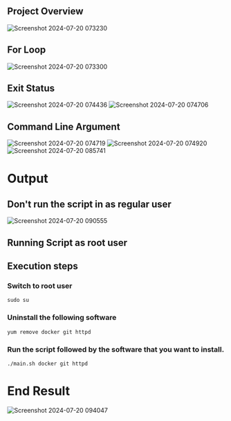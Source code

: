 ## Project Overview
![Screenshot 2024-07-20 073230](https://github.com/user-attachments/assets/f5155df7-85c0-4da1-9fcd-31a9c7ce769c)

## For Loop
![Screenshot 2024-07-20 073300](https://github.com/user-attachments/assets/a4ffbb51-a08d-4ecd-b6aa-c3085c321a19)

## Exit Status
![Screenshot 2024-07-20 074436](https://github.com/user-attachments/assets/0880e943-bcd3-4255-9293-94c1a0d4c1e1)
![Screenshot 2024-07-20 074706](https://github.com/user-attachments/assets/b154bb7c-4339-4644-9ea9-6231d6d41cc0)

## Command Line Argument
![Screenshot 2024-07-20 074719](https://github.com/user-attachments/assets/f76258b5-33b9-491b-a221-1cf00d5dd41b)
![Screenshot 2024-07-20 074920](https://github.com/user-attachments/assets/3c3eb218-5b47-44d0-81fe-db9e640b60c4)
![Screenshot 2024-07-20 085741](https://github.com/user-attachments/assets/95679e02-8112-42ab-b62b-1858a55ffbca)

# Output
## Don't run the script in as regular user
![Screenshot 2024-07-20 090555](https://github.com/user-attachments/assets/4b72854c-ae4a-4cb1-b45f-aecf55980b80)

## Running Script as root user
## Execution steps

### Switch to root user
```
sudo su
```
### Uninstall the following software
```
yum remove docker git httpd
```
### Run the script followed by the software that you want to install.
```
./main.sh docker git httpd
```

# End Result 
![Screenshot 2024-07-20 094047](https://github.com/user-attachments/assets/d8aa1a23-2181-49fb-894e-a3b0672e99a6)

